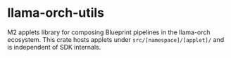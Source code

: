 # llama-orch-utils

M2 applets library for composing Blueprint pipelines in the llama-orch ecosystem. This crate hosts applets under `src/[namespace]/[applet]/` and is independent of SDK internals.
